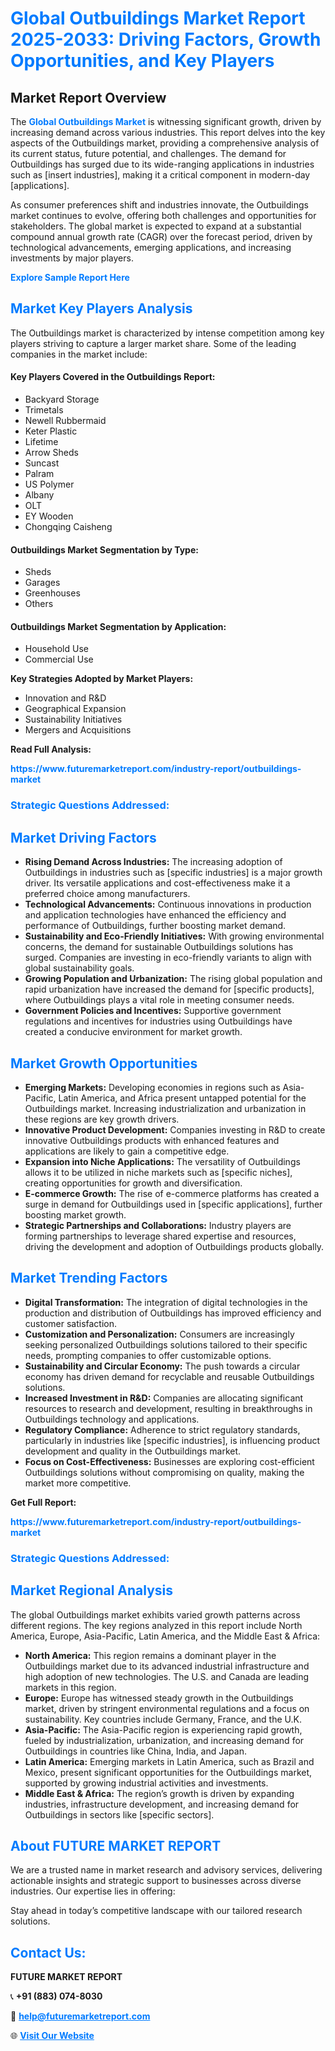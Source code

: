 <h1 style="color: #007BFF;">Global Outbuildings Market Report 2025-2033: Driving Factors, Growth Opportunities, and Key Players</h1>

<section id="overview">
<h2>Market Report Overview</h2>
<p>The <a href="https://www.futuremarketreport.com/industry-report/outbuildings-market" style="color: #007BFF; text-decoration: none;"><strong>Global Outbuildings Market</strong></a> is witnessing significant growth, driven by increasing demand across various industries. This report delves into the key aspects of the Outbuildings market, providing a comprehensive analysis of its current status, future potential, and challenges. The demand for Outbuildings has surged due to its wide-ranging applications in industries such as [insert industries], making it a critical component in modern-day [applications].</p>
<p>As consumer preferences shift and industries innovate, the Outbuildings market continues to evolve, offering both challenges and opportunities for stakeholders. The global market is expected to expand at a substantial compound annual growth rate (CAGR) over the forecast period, driven by technological advancements, emerging applications, and increasing investments by major players.</p>
</section>

<section id="overview">
<p><a href="https://www.futuremarketreport.com/request-sample/reportId=86034" style="color: #007BFF; text-decoration: none;"><strong>Explore Sample Report Here</strong></a></p>
</section>

<section id="key-players">
<h2 style="color: #007BFF;">Market Key Players Analysis</h2>
<p>The Outbuildings market is characterized by intense competition among key players striving to capture a larger market share. Some of the leading companies in the market include:</p>
<h4>Key Players Covered in the Outbuildings Report:</h4>
<ul><li>Backyard Storage</li><li>Trimetals</li><li>Newell Rubbermaid</li><li>Keter Plastic</li><li>Lifetime</li><li>Arrow Sheds</li><li>Suncast</li><li>Palram</li><li>US Polymer</li><li>Albany</li><li>OLT</li><li>EY Wooden</li><li>Chongqing Caisheng</li></ul>
<h4>Outbuildings Market Segmentation by Type:</h4>
<ul><li>Sheds</li><li>Garages</li><li>Greenhouses</li><li>Others</li></ul>

<h4>Outbuildings Market Segmentation by Application:</h4>
<ul><li>Household Use</li><li>Commercial Use</li></ul>
<p><strong>Key Strategies Adopted by Market Players:</strong></p>
<ul>
<li>Innovation and R&D</li>
<li>Geographical Expansion</li>
<li>Sustainability Initiatives</li>
<li>Mergers and Acquisitions</li>
</ul>
</section>

<section>
<p><strong>Read Full Analysis: </strong></p><a href="https://www.futuremarketreport.com/industry-report/outbuildings-market" style="color: #007BFF; text-decoration: none;"><strong>https://www.futuremarketreport.com/industry-report/outbuildings-market</strong></a>
<h3 style="color: #007BFF;">Strategic Questions Addressed:</h3>
</section>

<section id="driving-factors">
<h2 style="color: #007BFF;">Market Driving Factors</h2>
<ul>
<li><strong>Rising Demand Across Industries:</strong> The increasing adoption of Outbuildings in industries such as [specific industries] is a major growth driver. Its versatile applications and cost-effectiveness make it a preferred choice among manufacturers.</li>
<li><strong>Technological Advancements:</strong> Continuous innovations in production and application technologies have enhanced the efficiency and performance of Outbuildings, further boosting market demand.</li>
<li><strong>Sustainability and Eco-Friendly Initiatives:</strong> With growing environmental concerns, the demand for sustainable Outbuildings solutions has surged. Companies are investing in eco-friendly variants to align with global sustainability goals.</li>
<li><strong>Growing Population and Urbanization:</strong> The rising global population and rapid urbanization have increased the demand for [specific products], where Outbuildings plays a vital role in meeting consumer needs.</li>
<li><strong>Government Policies and Incentives:</strong> Supportive government regulations and incentives for industries using Outbuildings have created a conducive environment for market growth.</li>
</ul>
</section>

<section id="growth-opportunities">
<h2 style="color: #007BFF;">Market Growth Opportunities</h2>
<ul>
<li><strong>Emerging Markets:</strong> Developing economies in regions such as Asia-Pacific, Latin America, and Africa present untapped potential for the Outbuildings market. Increasing industrialization and urbanization in these regions are key growth drivers.</li>
<li><strong>Innovative Product Development:</strong> Companies investing in R&D to create innovative Outbuildings products with enhanced features and applications are likely to gain a competitive edge.</li>
<li><strong>Expansion into Niche Applications:</strong> The versatility of Outbuildings allows it to be utilized in niche markets such as [specific niches], creating opportunities for growth and diversification.</li>
<li><strong>E-commerce Growth:</strong> The rise of e-commerce platforms has created a surge in demand for Outbuildings used in [specific applications], further boosting market growth.</li>
<li><strong>Strategic Partnerships and Collaborations:</strong> Industry players are forming partnerships to leverage shared expertise and resources, driving the development and adoption of Outbuildings products globally.</li>
</ul>
</section>

<section id="trending-factors">
<h2 style="color: #007BFF;">Market Trending Factors</h2>
<ul>
<li><strong>Digital Transformation:</strong> The integration of digital technologies in the production and distribution of Outbuildings has improved efficiency and customer satisfaction.</li>
<li><strong>Customization and Personalization:</strong> Consumers are increasingly seeking personalized Outbuildings solutions tailored to their specific needs, prompting companies to offer customizable options.</li>
<li><strong>Sustainability and Circular Economy:</strong> The push towards a circular economy has driven demand for recyclable and reusable Outbuildings solutions.</li>
<li><strong>Increased Investment in R&D:</strong> Companies are allocating significant resources to research and development, resulting in breakthroughs in Outbuildings technology and applications.</li>
<li><strong>Regulatory Compliance:</strong> Adherence to strict regulatory standards, particularly in industries like [specific industries], is influencing product development and quality in the Outbuildings market.</li>
<li><strong>Focus on Cost-Effectiveness:</strong> Businesses are exploring cost-efficient Outbuildings solutions without compromising on quality, making the market more competitive.</li>
</ul>
</section>

<section>
<p><strong>Get Full Report: </strong></p><a href="https://www.futuremarketreport.com/industry-report/outbuildings-market" style="color: #007BFF; text-decoration: none;"><strong>https://www.futuremarketreport.com/industry-report/outbuildings-market</strong></a>
<h3 style="color: #007BFF;">Strategic Questions Addressed:</h3>
</section>


<section id="regional-analysis">
<h2 style="color: #007BFF;">Market Regional Analysis</h2>
<p>The global Outbuildings market exhibits varied growth patterns across different regions. The key regions analyzed in this report include North America, Europe, Asia-Pacific, Latin America, and the Middle East & Africa:</p>
<ul>
<li><strong>North America:</strong> This region remains a dominant player in the Outbuildings market due to its advanced industrial infrastructure and high adoption of new technologies. The U.S. and Canada are leading markets in this region.</li>
<li><strong>Europe:</strong> Europe has witnessed steady growth in the Outbuildings market, driven by stringent environmental regulations and a focus on sustainability. Key countries include Germany, France, and the U.K.</li>
<li><strong>Asia-Pacific:</strong> The Asia-Pacific region is experiencing rapid growth, fueled by industrialization, urbanization, and increasing demand for Outbuildings in countries like China, India, and Japan.</li>
<li><strong>Latin America:</strong> Emerging markets in Latin America, such as Brazil and Mexico, present significant opportunities for the Outbuildings market, supported by growing industrial activities and investments.</li>
<li><strong>Middle East & Africa:</strong> The region’s growth is driven by expanding industries, infrastructure development, and increasing demand for Outbuildings in sectors like [specific sectors].</li>
</ul>
</section>

<footer>
<h2 style="color: #007BFF;">About FUTURE MARKET REPORT</h2>
<p>We are a trusted name in market research and advisory services, delivering actionable insights and strategic support to businesses across diverse industries. Our expertise lies in offering:</p>

<p>Stay ahead in today’s competitive landscape with our tailored research solutions.</p>

<h2 style="color: #007BFF;">Contact Us:</h2>
<p><strong>FUTURE MARKET REPORT</strong></p>
<p>📞 <strong>+91 (883) 074-8030</strong></p>
<p>📧 <strong><a href="mailto:help@futuremarketreport.com" style="color: #007BFF;">help@futuremarketreport.com</a></strong></p>
<p>🌐 <strong><a href="https://www.futuremarketreport.com/" style="color: #007BFF;">Visit Our Website</a></strong></p>
</footer>